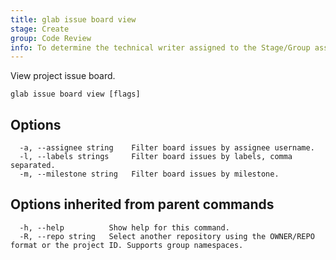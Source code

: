 ```yaml
---
title: glab issue board view
stage: Create
group: Code Review
info: To determine the technical writer assigned to the Stage/Group associated with this page, see https://about.gitlab.com/handbook/product/ux/technical-writing/#assignments
---
```


<!--
This documentation is auto generated by a script.
Please do not edit this file directly. Run `make gen-docs` instead.
-->

View project issue board.

```plaintext
glab issue board view [flags]
```

## Options

```plaintext
  -a, --assignee string    Filter board issues by assignee username.
  -l, --labels strings     Filter board issues by labels, comma separated.
  -m, --milestone string   Filter board issues by milestone.
```

## Options inherited from parent commands

```plaintext
  -h, --help          Show help for this command.
  -R, --repo string   Select another repository using the OWNER/REPO format or the project ID. Supports group namespaces.
```
